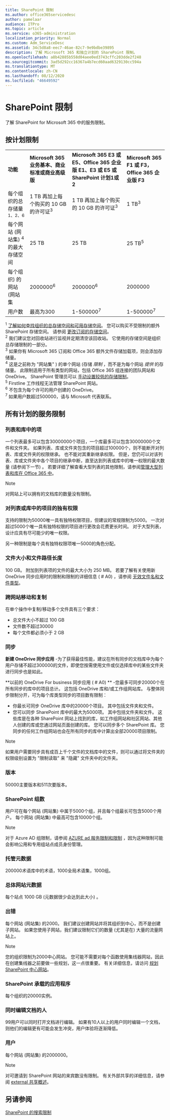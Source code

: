 ```yaml
---
title: SharePoint 限制
ms.author: office365servicedesc
author: pamelaar
audience: ITPro
ms.topic: article
ms.service: o365-administration
localization_priority: Normal
ms.custom: Adm_ServiceDesc
ms.assetid: 34c5d8a8-eec7-46ae-82c7-9e9bdbe39895
description: 了解 Microsoft 365 和独立计划的 SharePoint 限制。
ms.openlocfilehash: a8b42885b558d04aee0ed3743cffc203dde2f248
ms.sourcegitcommit: 3ad5d292cc16367a4b7ecd60aad6329130cc594a
ms.translationtype: MT
ms.contentlocale: zh-CN
ms.lasthandoff: 08/12/2020
ms.locfileid: "46649592"
---
```

# <a name="sharepoint-limits"></a>SharePoint 限制

了解 SharePoint for Microsoft 365 中的服务限制。
  
## <a name="limits-by-plan"></a>按计划限制 

|||||
|:-----|:-----|:-----|:-----|
|**功能** <br/> |**Microsoft 365 业务基本、商业标准或商业高级版** <br/> |**Microsoft 365 E3 或 E5、Office 365 企业版 E1、E3 或 E5 或 SharePoint 计划1或2** <br/> | **Microsoft 365 F1 或 F3，Office 365 企业版 F3** <br/> |
|每个组织的总存储量<sup>1、2、6</sup> <br/> |1 TB 再加上每个购买的 10 GB 的许可证<sup>3</sup>  <br/> |1 TB 再加上每个购买的 10 GB 的许可证<sup>3</sup> <br/> |1 TB<sup>3</sup> <br/> |
|每个网站 (网站集) <sup>4</sup>的最大存储空间<br/> |25 TB <br/> |25 TB <br/> |25 TB<sup>5</sup> <br/> |
|每个组织) 的网站 (网站集  <br/> |2000000<sup>6</sup> <br/> |2000000<sup>6</sup> <br/> |2000000<br/> |
|用户数  <br/> |最高为300  <br/> |1-500000<sup>7</sup> <br/> |1-500000<sup>7</sup> <br/> |
   
<sup>1</sup> [了解如何查找组织的总存储空间和可用存储空间](/sharepoint/manage-site-collection-storage-limits)。 您可以购买不受限制的额外 SharePoint 存储空间。 请参阅 [更改订阅的存储空间](/office365/admin/subscriptions-and-billing/add-storage-space)。 
<br/><sup>2</sup> 我们建议您对回收站进行监视并定期清空该回收站。 它使用的存储空间是组织总存储限制的一部分。 
<br/> <sup>3</sup> 如果你有 Microsoft 365 订阅和 Office 365 额外文件存储加载项，则会添加存储量。 
<br/> <sup>4</sup> 这是之前称为 "网站集" ) 的单个网站 (存储 *限制* ，而不是为每个网站 *提供* 的存储量。 此限制适用于所有类型的网站，包括 Office 365 组连接的团队网站和 OneDrive。 SharePoint 管理员可以 [手动设置较低的存储限制](/sharepoint/manage-site-collection-storage-limits#manage-individual-site-storage-limits)。 
<br/> <sup>5</sup> Firstline 工作线程无法管理 SharePoint 网站。 
<br/> <sup>6</sup> 不包含为每个许可的用户创建的 OneDrive。 
<br/> <sup>7</sup> 如果用户数超过500000，请与 Microsoft 代表联系。 
  
## <a name="service-limits-for-all-plans"></a>所有计划的服务限制

### <a name="items-in-lists-and-libraries"></a>列表和库中的项

一个列表最多可以包含30000000个项目，一个库最多可以包含30000000个文件和文件夹。 如果列表、库或文件夹包含的项目超过100000个，则不能断开对列表、库或文件夹的权限继承。 也不能对其重新继承权限。 但是，您仍可以对该列表、库或文件夹中各个项目的继承中断，直至达到列表或库中的唯一权限的最大数量 (请参阅下一节) 。 若要详细了解查看大型列表的其他限制，请参阅[管理大型列表和库在 Office 365 中](https://support.office.com/article/b4038448-ec0e-49b7-b853-679d3d8fb784)。 

> [!NOTE]
> 对网站上可以拥有的文档库的数量没有限制。

### <a name="unique-permissions-for-items-in-a-list-or-library"></a>对列表或库中的项目的独有权限

支持的限制为50000唯一具有独特权限项目，但建议的常规限制为5000。 一次对超过5000个唯一具有独特权限的项目进行更改会花费更长时间。 对于大型列表，设计应具有尽可能少的唯一权限。

另一种限制是每个具有独特权限项唯一5000的角色分配。 

### <a name="file-size-and-file-path-length"></a>文件大小和文件路径长度

100 GB。 附加到列表项的文件的最大大小为 250 MB。 若要了解有关使用新 OneDrive 同步应用时的限制和限制的详细信息 ( # A0) ，请参阅 [无效文件名和文件类型](https://support.office.com/article/64883a5d-228e-48f5-b3d2-eb39e07630fa)。

### <a name="moving-and-copying-across-sites"></a>跨网站移动和复制

在单个操作中复制/移动多个文件具有三个要求： 

- 总文件大小不超过 100 GB 
- 文件数不超过30000
- 每个文件都必须小于 2 GB

### <a name="sync"></a>同步

**新建 OneDrive 同步应用** -为了获得最佳性能，建议在所有同步的文档库中为每个用户存储不超过300000的文件，即使您按需使用文件或仅选择库中的某些文件夹进行同步也是如此。

**以前的 OneDrive For business 同步应用 ( # A0) ** -您最多可同步20000个在所有同步的库中的项目总计。 这包括 OneDrive 库和/或工作组网站库。 与整体同步限制分开，可为每个库类型同步的项目数有限制：

   - 你最长可同步 OneDrive 库中的20000个项目。 其中包括文件夹和文件。 
   - 您可以同步 SharePoint 库中的最大为5000项。 其中包括文件夹和文件。 这些库是在各种 SharePoint 网站上找到的库，如工作组网站和社区网站、其他人创建的库或您通过网站页面创建的库。 您可以同步多个 SharePoint 库。 您同步的任何工作组网站也会在所有同步的库中计算出全部20000项目限制。

> [!NOTE]
> 如果用户需要同步具有成百上千个文件的文档库中的文件，则可以通过将文件夹的权限级别设置为 "限制读取" 来 "隐藏" 文件夹中的文件夹。 

### <a name="versions"></a>版本

50000主要版本和511次要版本。

### <a name="sharepoint-groups"></a>SharePoint 组数

用户可在每个网站 (网站集) 中属于5000个组，并且每个组最长可包含5000个用户。 每个网站 (网站集) 中最高可包含10000个组。

> [!NOTE]
> 对于 Azure AD 组限制，请参阅 [AZURE ad 服务限制和限制](/azure/active-directory/users-groups-roles/directory-service-limits-restrictions) ，因为这种限制可能会影响公用和专用组站点成员身份管理。 

### <a name="managed-metadata"></a>托管元数据

200000术语库中的术语，1000全局术语集，1000组。

### <a name="overall-site-metadata"></a>总体网站元数据

每个站点 1000 GB (元数据很少会达到此大小) 。

### <a name="subsites"></a>出错 

每个网站 (网站集) 的2000。 我们建议创建网站并将其组织到中心，而不是创建子网站。 如果您使用子网站，我们建议限制它们的数量 (尤其是在) 大量的流量网站上。

> [!NOTE] 
> 您的组织限制为2000中心网站。 您可能不需要对每个函数使用集线器网站，因此在创建集线器之前要做一些规划，这一点很重要。 有关详细信息，请访问 [规划 SharePoint 中心网站](https://docs.microsoft.com/sharepoint/planning-hub-sites)。

### <a name="sharepoint-hosted-applications"></a>SharePoint 承载的应用程序

每个组织的20000实例。

### <a name="people-editing-a-document-at-the-same-time"></a>同时编辑文档的人

99用户可以同时打开文档进行编辑。 如果有10人以上的用户同时编辑一个文档，则他们的编辑更有可能会发生冲突，用户体验将逐渐降低。

### <a name="users"></a>用户

每个网站 (网站集) 的2000000。
   
> [!NOTE]
> 对可邀请到 SharePoint 网站的来宾数没有限制。 有关外部共享的详细信息，请参阅 [external 共享概述](/sharepoint/external-sharing-overview)。

## <a name="see-also"></a>另请参阅

[SharePoint 的搜索限制](/sharepoint/search-limits)
